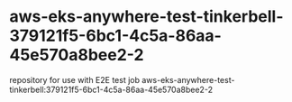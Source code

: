 # aws-eks-anywhere-test-tinkerbell-379121f5-6bc1-4c5a-86aa-45e570a8bee2-2
repository for use with E2E test job aws-eks-anywhere-test-tinkerbell:379121f5-6bc1-4c5a-86aa-45e570a8bee2-2
